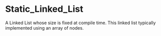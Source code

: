 # Static_Linked_List
A Linked List whose size is fixed at compile time.
This linked list typically implemented using an array of nodes.
